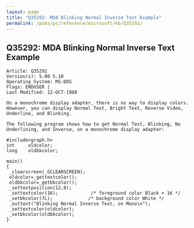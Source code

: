 ```yaml
---
layout: page
title: "Q35292: MDA Blinking Normal Inverse Text Example"
permalink: /pubs/pc/reference/microsoft/kb/Q35292/
---
```


## Q35292: MDA Blinking Normal Inverse Text Example

	Article: Q35292
	Version(s): 5.00 5.10
	Operating System: MS-DOS
	Flags: ENDUSER |
	Last Modified: 12-OCT-1988
	
	On a monochrome display adapter, there is no way to display colors.
	However, you can display Normal Text, Bright Text, Reverse Video,
	Underline, and Blinking.
	
	The following program shows how to get Normal Text, Blinking, No
	Underlining, and Inverse, on a monochrome display adapter:
	
	#include<graph.h>
	int     oldcolor;
	long    oldbkcolor;
	
	main()
	{
	 _clearscreen(_GCLEARSCREEN);
	 oldcolor=_gettextcolor();
	 oldbkcolor=_getbkcolor();
	 _settextposition(12,0);
	 _settextcolor(16);            /* foreground color Black + 16 */
	 _setbkcolor(7L);             /* background color White */
	 _outtext("Blinking Normal Inverse Text, on Mono\n");
	 _settextcolor(oldcolor);
	 _setbkcolor(oldbkcolor);
	}
